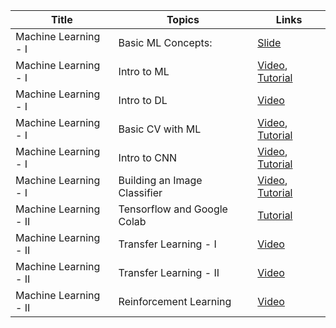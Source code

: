 | Title | Topics | Links |
| ----- | ------ | ------ |
| Machine Learning - I | Basic ML Concepts: | [Slide](https://docs.google.com/presentation/d/e/2PACX-1vRiiSgp4IBOOUrWHBK7irxsm6zcaSnVdKOmeWeXwsgAWhNFfZIDLBtqhafgxIlt1evXwLNMvVqhJ89Q/pub?start=false&loop=false&delayms=3000) |
| Machine Learning - I | Intro to ML | [Video](https://www.youtube.com/watch?v=KNAWp2S3w94), [Tutorial](https://goo.gle/2Zp2ZF3) |
| Machine Learning - I | Intro to DL | [Video](https://www.youtube.com/watch?v=njKP3FqW3Sk&t=490s) |
| Machine Learning - I | Basic CV with ML | [Video](https://www.youtube.com/watch?v=bemDFpNooA8), [Tutorial](https://goo.gle/34cHkDk) |
| Machine Learning - I | Intro to CNN | [Video](https://www.youtube.com/watch?v=x_VrgWTKkiM), [Tutorial](http://bit.ly/2lGoC5f) |
| Machine Learning - I | Building an Image Classifier | [Video](https://www.youtube.com/watch?v=u2TjZzNuly8), [Tutorial](http://bit.ly/2lXXdw5) |
| Machine Learning - II | Tensorflow and Google Colab | [Tutorial](https://colab.research.google.com/github/bcs-iitk/BCS_Workshop_Apr_20/blob/master/Machine_Learning/tensorflow_tutorial.ipynb) |
| Machine Learning - II | Transfer Learning - I | [Video](https://www.youtube.com/watch?v=yofjFQddwHE) |
| Machine Learning - II | Transfer Learning - II | [Video](https://www.youtube.com/watch?v=mPFq5KMxKVw) |
| Machine Learning - II | Reinforcement Learning | [Video](https://www.youtube.com/watch?v=nZfaHIxDD5w) |
